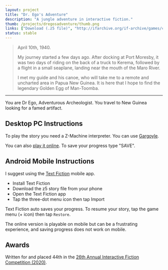 ```yaml
---
layout: project
title: "Dr. Ego's Adventure"
description: "A jungle adventure in interactive fiction."
thumb: /projects/dregosadventure/thumb.png
links: ["Download (.z5 file)", "http://ifarchive.org/if-archive/games/competition2020/Games/Dr%20Ego%20and%20the%20egg%20of%20ManToomba/DrEgoAdv.z5", "Play Online", "https://iplayif.com/?story=http%3A%2F%2Fifarchive.org%2Fif-archive%2Fgames%2Fcompetition2020%2FGames%2FDr%2520Ego%2520and%2520the%2520egg%2520of%2520ManToomba%2FDrEgoAdv.z5", "IFDB Page", "https://ifdb.tads.org/viewgame?id=8vl45slqoqhxyucn", "Source Code", "https://github.com/wesleywerner/dregosadv"]
status: stable
---
```


> April 10th, 1940. 
> 
> My journey started a few days ago. After docking at Port Moresby, it was 
> two days of riding on the back of a truck to Kerema, followed by a flight in 
> a small seaplane, landing near the mouth of the Maro River. 
> 
> I met my guide and his canoe, who will take me to a remote and uncharted
> area in Papua New Guinea. It is here that I hope to find the legendary 
> Golden Egg of Man-Toomba.

----

You are Dr Ego, Adventurous Archeologist. You travel to New Guinea looking for a famed artifact.

Desktop PC Instructions
-----------------------

To play the story you need a Z-Machine interpreter. You can use [Gargoyle](http://ccxvii.net/gargoyle/).

You can also [play it online](https://iplayif.com/?story=http%3A%2F%2Fifarchive.org%2Fif-archive%2Fgames%2Fcompetition2020%2FGames%2FDr%2520Ego%2520and%2520the%2520egg%2520of%2520ManToomba%2FDrEgoAdv.z5). To save your progress type "SAVE".

Android Mobile Instructions
---------------------------

I suggest using the [Text Fiction](https://textfiction.onyxbits.de/) mobile app.

- Install Text Fiction
- Download the z5 story file from your phone
- Open the Text Fiction app
- Tap the three-dot menu icon then tap Import

Text Fiction auto saves your progress. To resume your story, tap the game menu (+ icon) then tap `Restore`.

The online version is playable on mobile but can be a frustrating experience, and saving progress does not work on mobile.

Awards
------

Written for and placed 44th in the [26th Annual Interactive Fiction Competition (2020)](https://ifdb.tads.org/viewcomp?id=zkwmnr8k90q7wb2).
